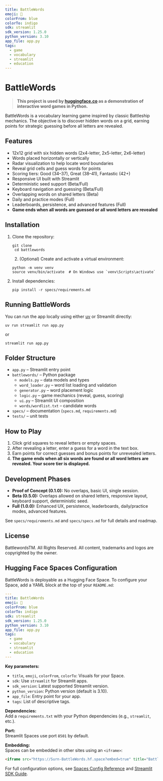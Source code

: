 ```yaml
---
title: BattleWords
emoji: 🎲
colorFrom: blue
colorTo: indigo
sdk: streamlit
sdk_version: 1.25.0
python_version: 3.10
app_file: app.py
tags:
  - game
  - vocabulary
  - streamlit
  - education
---
```


# BattleWords

> **This project is used by [huggingface.co](https://huggingface.co/spaces/Surn/BattleWords) as a demonstration of interactive word games in Python.**

BattleWords is a vocabulary learning game inspired by classic Battleship mechanics. The objective is to discover hidden words on a grid, earning points for strategic guessing before all letters are revealed.

## Features

- 12x12 grid with six hidden words (2x4-letter, 2x5-letter, 2x6-letter)
- Words placed horizontally or vertically
- Radar visualization to help locate word boundaries
- Reveal grid cells and guess words for points
- Scoring tiers: Good (34–37), Great (38–41), Fantastic (42+)
- Responsive UI built with Streamlit
- Deterministic seed support (Beta/Full)
- Keyboard navigation and guessing (Beta/Full)
- Overlapping words on shared letters (Beta)
- Daily and practice modes (Full)
- Leaderboards, persistence, and advanced features (Full)
- **Game ends when all words are guessed or all word letters are revealed**

## Installation
1. Clone the repository:
   ```
   git clone
    cd battlewords
   ```
   2. (Optional) Create and activate a virtual environment:
    ```
    python -m venv venv
    source venv/bin/activate  # On Windows use `venv\Scripts\activate`
    ```
3. Install dependencies:
    ```
    pip install -r specs/requirements.md
    ```


## Running BattleWords

You can run the app locally using either [uv](https://github.com/astral-sh/uv) or Streamlit directly:

```
uv run streamlit run app.py
```

or
```
streamlit run app.py
```

## Folder Structure

- `app.py` – Streamlit entry point
- `battlewords/` – Python package
  - `models.py` – data models and types
  - `word_loader.py` – word list loading and validation
  - `generator.py` – word placement logic
  - `logic.py` – game mechanics (reveal, guess, scoring)
  - `ui.py` – Streamlit UI composition
  - `words/wordlist.txt` – candidate words
- `specs/` – documentation (`specs.md`, `requirements.md`)
- `tests/` – unit tests

## How to Play

1. Click grid squares to reveal letters or empty spaces.
2. After revealing a letter, enter a guess for a word in the text box.
3. Earn points for correct guesses and bonus points for unrevealed letters.
4. **The game ends when all six words are found or all word letters are revealed. Your score tier is displayed.**

## Development Phases

- **Proof of Concept (0.1.0):** No overlaps, basic UI, single session.
- **Beta (0.5.0):** Overlaps allowed on shared letters, responsive layout, keyboard support, deterministic seed.
- **Full (1.0.0):** Enhanced UX, persistence, leaderboards, daily/practice modes, advanced features.

See `specs/requirements.md` and `specs/specs.md` for full details and roadmap.

## License

BattlewordsTM. All Rights Reserved. All content, trademarks and logos are copyrighted by the owner.

## Hugging Face Spaces Configuration

BattleWords is deployable as a Hugging Face Space. To configure your Space, add a YAML block at the top of your `README.md`:

```yaml
---
title: BattleWords
emoji: 🎲
colorFrom: blue
colorTo: indigo
sdk: streamlit
sdk_version: 1.25.0
python_version: 3.10
app_file: app.py
tags:
  - game
  - vocabulary
  - streamlit
  - education
---
```

**Key parameters:**
- `title`, `emoji`, `colorFrom`, `colorTo`: Visuals for your Space.
- `sdk`: Use `streamlit` for Streamlit apps.
- `sdk_version`: Latest supported Streamlit version.
- `python_version`: Python version (default is 3.10).
- `app_file`: Entry point for your app.
- `tags`: List of descriptive tags.

**Dependencies:**  
Add a `requirements.txt` with your Python dependencies (e.g., `streamlit`, etc.).

**Port:**  
Streamlit Spaces use port `8501` by default.

**Embedding:**  
Spaces can be embedded in other sites using an `<iframe>`:

```html
<iframe src="https://Surn-BattleWords.hf.space?embed=true" title="BattleWords"></iframe>
```

For full configuration options, see [Spaces Config Reference](https://huggingface.co/docs/hub/spaces-config-reference) and [Streamlit SDK Guide](https://huggingface.co/docs/hub/spaces-sdks-streamlit).

